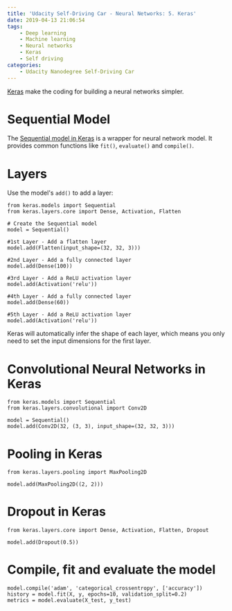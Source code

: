 ```yaml
---
title: 'Udacity Self-Driving Car - Neural Networks: 5. Keras'
date: 2019-04-13 21:06:54
tags:
	- Deep learning
	- Machine learning
	- Neural networks
	- Keras
	- Self driving
categories:
	- Udacity Nanodegree Self-Driving Car
---
```

[Keras](http://faroit.com/keras-docs/1.2.1/) make the coding for building a neural networks simpler.
<!-- more -->
# Sequential Model
The [Sequential model in Keras](https://keras.io/models/sequential/) is a wrapper for neural network model. It provides common functions like `fit()`, `evaluate()` and `compile()`.

# Layers
Use the model's `add()` to add a layer:  

    from keras.models import Sequential
    from keras.layers.core import Dense, Activation, Flatten

    # Create the Sequential model
    model = Sequential()

    #1st Layer - Add a flatten layer
    model.add(Flatten(input_shape=(32, 32, 3)))

    #2nd Layer - Add a fully connected layer
    model.add(Dense(100))

    #3rd Layer - Add a ReLU activation layer
    model.add(Activation('relu'))

    #4th Layer - Add a fully connected layer
    model.add(Dense(60))

    #5th Layer - Add a ReLU activation layer
    model.add(Activation('relu'))

Keras will automatically infer the shape of each layer, which means you only need to set the input dimensions for the first layer.

# Convolutional Neural Networks in Keras

	from keras.models import Sequential
	from keras.layers.convolutional import Conv2D

	model = Sequential()
	model.add(Conv2D(32, (3, 3), input_shape=(32, 32, 3)))

# Pooling in Keras

	from keras.layers.pooling import MaxPooling2D

	model.add(MaxPooling2D((2, 2)))

# Dropout in Keras

	from keras.layers.core import Dense, Activation, Flatten, Dropout

	model.add(Dropout(0.5))

# Compile, fit and evaluate the model

	model.compile('adam', 'categorical_crossentropy', ['accuracy'])
	history = model.fit(X, y, epochs=10, validation_split=0.2)
	metrics = model.evaluate(X_test, y_test)
